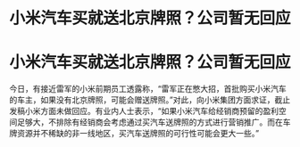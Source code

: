 # 小米汽车买就送北京牌照？公司暂无回应

# 小米汽车买就送北京牌照？公司暂无回应

今日，有接近雷军的小米前期员工透露称，“雷军正在憋大招，首批购买小米汽车的车主，如果没有北京牌照，可能会赠送牌照。”对此，向小米集团方面求证，截止发稿小米方面未做回应。有业内人士表示，“如果小米汽车给经销商预留的盈利空间足够大，不排除有经销商会考虑通过买汽车送牌照的方式进行营销推广。而在车牌资源并不稀缺的非一线地区，买汽车送牌照的可行性可能会更大一些。”


